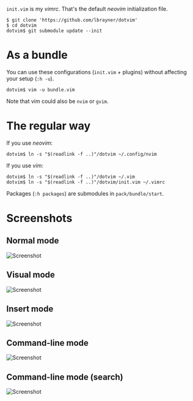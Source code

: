`init.vim` is my *vimrc*. That's the default *neovim* initialization file.

```
$ git clone 'https://github.com/lbrayner/dotvim'
$ cd dotvim
dotvim$ git submodule update --init
```

# As a bundle

You can use these configurations (`init.vim` + plugins) without affecting your
setup (`:h -u`).

```
dotvim$ vim -u bundle.vim
```

Note that vim could also be `nvim` or `gvim`.

# The regular way

If you use *neovim*:

```
dotvim$ ln -s "$(readlink -f ..)"/dotvim ~/.config/nvim
```

If you use *vim*:

```
dotvim$ ln -s "$(readlink -f ..)"/dotvim ~/.vim
dotvim$ ln -s "$(readlink -f ..)"/dotvim/init.vim ~/.vimrc
```

Packages (`:h packages`) are submodules in `pack/bundle/start`.

# Screenshots

## Normal mode

![Screenshot](https://user-images.githubusercontent.com/5733531/113568321-b5cc1680-95e6-11eb-9183-72c4bc52f65a.png)

## Visual mode

![Screenshot](https://user-images.githubusercontent.com/5733531/113568319-b5cc1680-95e6-11eb-9115-1c7ef04bc05c.png)

## Insert mode

![Screenshot](https://user-images.githubusercontent.com/5733531/113568315-b49ae980-95e6-11eb-9d3c-01023fc91d19.png)

## Command-line mode

![Screenshot](https://user-images.githubusercontent.com/5733531/113568498-0d6a8200-95e7-11eb-8e31-2756ef060a7b.png)

## Command-line mode (search)

![Screenshot](https://user-images.githubusercontent.com/5733531/113568318-b5338000-95e6-11eb-8994-c56739006e31.png)
